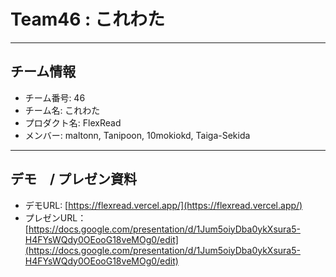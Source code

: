 # Team46 : これわた

---

## チーム情報
- チーム番号: 46
- チーム名: これわた
- プロダクト名: FlexRead
- メンバー: maltonn, Tanipoon, 10mokiokd, Taiga-Sekida

---

## デモ　/ プレゼン資料
- デモURL: [https://flexread.vercel.app/](https://flexread.vercel.app/)
- プレゼンURL：[https://docs.google.com/presentation/d/1Jum5oiyDba0ykXsura5-H4FYsWQdy0OEooG18veMOg0/edit](https://docs.google.com/presentation/d/1Jum5oiyDba0ykXsura5-H4FYsWQdy0OEooG18veMOg0/edit)

